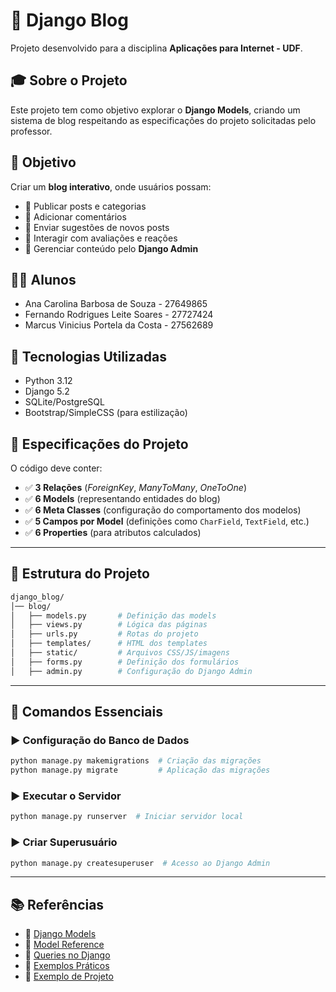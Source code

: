 # 📝 Django Blog

Projeto desenvolvido para a disciplina **Aplicações para Internet - UDF**.

## 🎓 Sobre o Projeto
Este projeto tem como objetivo explorar o **Django Models**, criando um sistema de blog respeitando as especificações do projeto solicitadas pelo professor.

## 🎯 Objetivo 
Criar um **blog interativo**, onde usuários possam:
- 🔹 Publicar posts e categorias
- 🔹 Adicionar comentários
- 🔹 Enviar sugestões de novos posts
- 🔹 Interagir com avaliações e reações
- 🔹 Gerenciar conteúdo pelo **Django Admin**


## 👨‍🏫 Alunos
- Ana Carolina Barbosa de Souza - 27649865
- Fernando Rodrigues Leite Soares - 27727424
- Marcus Vinicius Portela da Costa - 27562689

## 🔧 Tecnologias Utilizadas
- Python 3.12
- Django 5.2
- SQLite/PostgreSQL
- Bootstrap/SimpleCSS (para estilização)


## 📌 Especificações do Projeto
O código deve conter:
- ✅ **3 Relações** (_ForeignKey_, _ManyToMany_, _OneToOne_)
- ✅ **6 Models** (representando entidades do blog)
- ✅ **6 Meta Classes** (configuração do comportamento dos modelos)
- ✅ **5 Campos por Model** (definições como `CharField`, `TextField`, etc.)
- ✅ **6 Properties** (para atributos calculados)

---

## 📂 Estrutura do Projeto
```bash
django_blog/
│── blog/
│   ├── models.py       # Definição das models
│   ├── views.py        # Lógica das páginas
│   ├── urls.py         # Rotas do projeto
│   ├── templates/      # HTML dos templates
│   ├── static/         # Arquivos CSS/JS/imagens
│   ├── forms.py        # Definição dos formulários
│   ├── admin.py        # Configuração do Django Admin
```

---

## 🚀 Comandos Essenciais
### ▶️ **Configuração do Banco de Dados**
```bash
python manage.py makemigrations  # Criação das migrações
python manage.py migrate         # Aplicação das migrações
```

### ▶️ **Executar o Servidor**
```bash
python manage.py runserver  # Iniciar servidor local
```

### ▶️ **Criar Superusuário**
```bash
python manage.py createsuperuser  # Acesso ao Django Admin
```
---

## 📚 Referências
- 📖 [Django Models](https://docs.djangoproject.com/en/5.1/topics/db/models/)
- 📖 [Model Reference](https://docs.djangoproject.com/en/5.1/ref/models/)
- 📖 [Queries no Django](https://docs.djangoproject.com/en/5.1/topics/db/queries/)
- 📖 [Exemplos Práticos](https://docs.djangoproject.com/en/5.1/topics/db/examples/)
- 📖 [Exemplo de Projeto](https://realpython.com/build-a-blog-from-scratch-django/)
